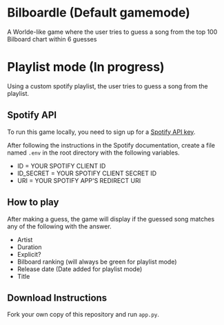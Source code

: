 # Bilboardle (Default gamemode)

A Worlde-like game where the user tries to guess a song from the top 100 Bilboard chart within 6 guesses 

# Playlist mode (In progress)

Using a custom spotify playlist, the user tries to guess a song from the playlist.  

## Spotify API
To run this game locally, you need to sign up for a [Spotify API key](https://developer.spotify.com/documentation/web-api/tutorials/getting-started).

After following the instructions in the Spotify documentation, create a file named `.env` in the root directory with the following variables.
- ID = YOUR SPOTIFY CLIENT ID
- ID_SECRET = YOUR SPOTIFY CLIENT SECRET ID
- URI = YOUR SPOTIFY APP'S REDIRECT URI

## How to play
After making a guess, the game will display if the guessed song matches any of the following with the answer.
- Artist
- Duration
- Explicit?
- Bilboard ranking (will always be green for playlist mode)
- Release date (Date added for playlist mode)
- Title

## Download Instructions
Fork your own copy of this repository and run `app.py`.
